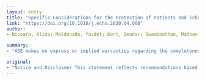 ```yaml
---
layout: entry
title: "Specific Considerations for the Protection of Patients and Echocardiography Service Providers When Performing Perioperative or Periprocedural Transesophageal Echocardiography During the 2019 Novel Coronavirus Outbreak: Council on Perioperative Echocardiog"
link: "https://doi.org/10.1016/j.echo.2020.04.008"
author:
- Nicoara, Alina; Maldonado, Yasdet; Kort, Smadar; Swaminathan, Madhav; Mackensen, G. Burkhard

summary:
- "ASE makes no express or implied warranties regarding the completeness or accuracy of the information in these reports. Reports are made available by ASE as a courtesy reference source for its members. The reports contain recommendations only and should not be used as the sole basis to make medical practice decisions or for disciplinary action against any employee. It does not constitute the offering of medical advice or create any physician-patient relationship between ASE and your patients or anyone else. Readers are urged to follow national guidelines and their institutional recommendations regarding best practices based on scientifically-verified data, including merchantability or fitness for a particular purpose."

original:
- "Notice and Disclaimer This statement reflects recommendations based on expert opinion, national guidelines, and available evidence. Our knowledge with regard to COVID-19 continues to evolve, as do our institutional protocols for dealing with invasive and non-invasive procedures and practice of personal protective equipment. Readers are urged to follow national guidelines and their institutional recommendations regarding best practices to protect their patients and themselves. These reports are made available by ASE as a courtesy reference source for its members. The reports contain recommendations only and should not be used as the sole basis to make medical practice decisions or for disciplinary action against any employee. The statements and recommendations contained in these reports are primarily based on the opinions of experts, rather than on scientifically-verified data. ASE makes no express or implied warranties regarding the completeness or accuracy of the information in these reports, including the warranty of merchantability or fitness for a particular purpose. In no event shall ASE be liable to you, your patients, or any other third parties for any decision made or action taken by you or such other parties in reliance on this information. Nor does your use of this information constitute the offering of medical advice by ASE or create any physician-patient relationship between ASE and your patients or anyone else."
---
```


